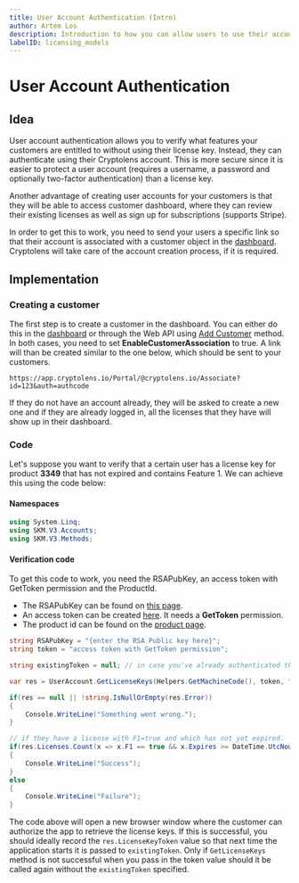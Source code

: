 ```yaml
---
title: User Account Authentication (Intro)
author: Artem Los
description: Introduction to how you can allow users to use their account instead of license key to get hold of their licenses.
labelID: licensing_models
---
```

# User Account Authentication

## Idea

User account authentication allows you to verify what features your customers are entitled to without using their license key. Instead,
they can authenticate using their Cryptolens account. This is more secure since it is easier to protect a user account
(requires a username, a password and optionally two-factor authentication) than a license key.

Another advantage of creating user accounts for your customers is that they will be able to access customer dashboard, where they can review their existing licenses as well as sign up for subscriptions (supports Stripe).

In order to get this to work, you need to send your users a specific link so that their account is associated with a customer object in the 
[dashboard](https://app.cryptolens.io/Customer). Cryptolens will take care of the account creation process, if it is required.

## Implementation

### Creating a customer
The first step is to create a customer in the dashboard. You can either do this in the [dashboard](https://app.cryptolens.io/Customer) or
through the Web API using [Add Customer](https://app.cryptolens.io/docs/api/v3/AddCustomer) method. In both cases, you need to set 
**EnableCustomerAssociation** to true. A link will than be created similar to the one below, which should be sent to your customers.

```
https://app.cryptolens.io/Portal/@cryptolens.io/Associate?id=123&auth=authcode
```
If they do not have an account already, they will be asked to create a new one and if they are already logged in, all the licenses that they
have will show up in their dashboard.

### Code

Let's suppose you want to verify that a certain user has a license key for product **3349** that has not expired and contains Feature 1. 
We can achieve this using the code below:

#### Namespaces

```cs
using System.Linq;
using SKM.V3.Accounts;
using SKM.V3.Methods;
```

#### Verification code

To get this code to work, you need the RSAPubKey, an access token with GetToken permission and the ProductId. 

* The RSAPubKey can be found on [this page](https://app.cryptolens.io/docs/api/v3/QuickStart#api-keys).
* An access token can be created [here](https://app.cryptolens.io/User/AccessToken#/). It needs a **GetToken** permission.
* The product id can be found on the [product page](https://app.cryptolens.io/Product).

```cs
string RSAPubKey = "{enter the RSA Public key here}";
string token = "access token with GetToken permission";

string existingToken = null; // in case you've already authenticated them once and the token is still valid.

var res = UserAccount.GetLicenseKeys(Helpers.GetMachineCode(), token, "TestApp", 30, RSAPubKey, existingToken);

if(res == null || !string.IsNullOrEmpty(res.Error))
{
    Console.WriteLine("Something went wrong.");
}

// if they have a license with F1=true and which has not yet expired.
if(res.Licenses.Count(x => x.F1 == true && x.Expires >= DateTime.UtcNow && x.ProductId == 3349) > 0) 
{
    Console.WriteLine("Success");
}
else
{
    Console.WriteLine("Failure");
}
```

The code above will open a new browser window where the customer can authorize the app to retrieve the license keys. If this is successful,
you should ideally record the `res.LicenseKeyToken` value so that next time the application starts it is passed to `existingToken`. Only if
`GetLicenseKeys` method is not successful when you pass in the token value should it be called again without the `existingToken` specified.



